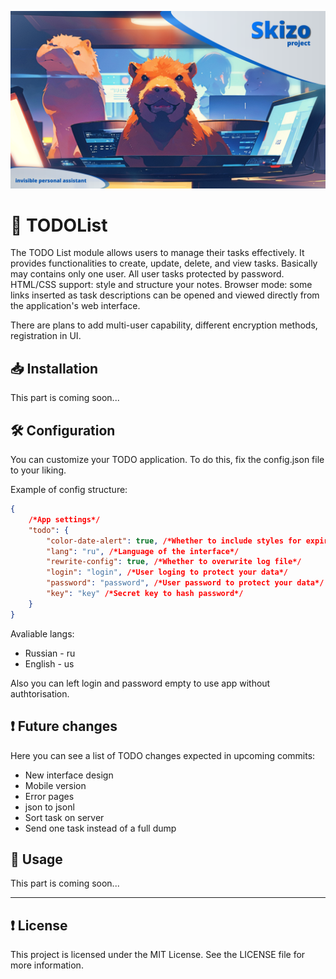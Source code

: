 ![preview](/preview/preview.png)

# 🗿 TODOList

The TODO List module allows users to manage their tasks effectively. It provides functionalities to create, update, delete, and view tasks. Basically may contains only one user. All user tasks protected by password.
HTML/CSS support: style and structure your notes.
Browser mode: some links inserted as task descriptions can be opened and viewed directly from the application's web interface.

There are plans to add multi-user capability, different encryption methods, registration in UI.

## 📥 Installation

This part is coming soon...

## 🛠️ Configuration

You can customize your TODO application. To do this, fix the config.json file to your liking.

Example of config structure:

```json
{
    /*App settings*/
    "todo": {
        "color-date-alert": true, /*Whether to include styles for expired date of task notification*/
        "lang": "ru", /*Language of the interface*/
        "rewrite-config": true, /*Whether to overwrite log file*/
        "login": "login", /*User loging to protect your data*/
        "password": "password", /*User password to protect your data*/
        "key": "key" /*Secret key to hash password*/
    }
}
```

Avaliable langs:
- Russian - ru
- English - us

Also you can left login and password empty to use app without authtorisation.

## ❗️ Future changes

Here you can see a list of TODO changes expected in upcoming commits:

- New interface design
- Mobile version
- Error pages
- json to jsonl
- Sort task on server
- Send one task instead of a full dump

## 💼 Usage

This part is coming soon...

---

## ❗️ License

This project is licensed under the MIT License. See the LICENSE file for more information.